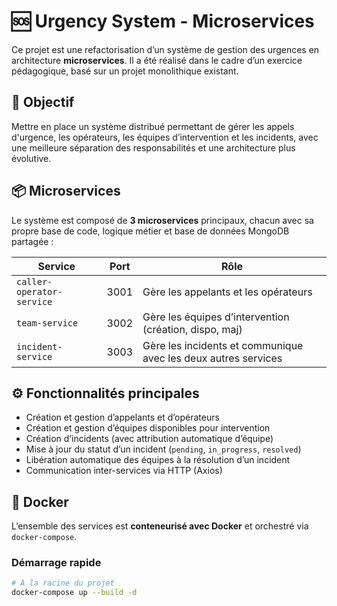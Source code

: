 # 🆘 Urgency System - Microservices

Ce projet est une refactorisation d’un système de gestion des urgences en architecture **microservices**. Il a été réalisé dans le cadre d’un exercice pédagogique, basé sur un projet monolithique existant.

## 🚀 Objectif

Mettre en place un système distribué permettant de gérer les appels d'urgence, les opérateurs, les équipes d’intervention et les incidents, avec une meilleure séparation des responsabilités et une architecture plus évolutive.

## 📦 Microservices

Le système est composé de **3 microservices** principaux, chacun avec sa propre base de code, logique métier et base de données MongoDB partagée :

| Service                  | Port   | Rôle                                                             |
|--------------------------|--------|------------------------------------------------------------------|
| `caller-operator-service` | 3001   | Gère les appelants et les opérateurs                            |
| `team-service`            | 3002   | Gère les équipes d’intervention (création, dispo, maj)          |
| `incident-service`        | 3003   | Gère les incidents et communique avec les deux autres services  |

## ⚙️ Fonctionnalités principales

- Création et gestion d’appelants et d’opérateurs
- Création et gestion d’équipes disponibles pour intervention
- Création d’incidents (avec attribution automatique d’équipe)
- Mise à jour du statut d’un incident (`pending`, `in_progress`, `resolved`)
- Libération automatique des équipes à la résolution d’un incident
- Communication inter-services via HTTP (Axios)

## 🐳 Docker

L’ensemble des services est **conteneurisé avec Docker** et orchestré via `docker-compose`.

### Démarrage rapide

```bash
# À la racine du projet
docker-compose up --build -d
